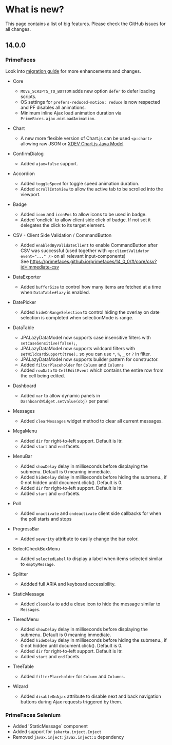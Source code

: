 # What is new?

This page contains a list of big features. Please check the GitHub issues for all changes.

## 14.0.0

### PrimeFaces

Look into [migration guide](https://primefaces.github.io/primefaces/14_0_0/#/../migrationguide/14_0_0) for more enhancements and changes.

* Core
    * `MOVE_SCRIPTS_TO_BOTTOM` adds new option `defer` to defer loading scripts.
    * OS settings for `prefers-reduced-motion: reduce` is now respected and PF disables all animations.
    * Minimum inline Ajax load animation duration via `PrimeFaces.ajax.minLoadAnimation`.

* Chart
   * A new more flexible version of Chart.js can be used `<p:chart>` allowing raw JSON or [XDEV Chart.js Java Model](https://github.com/xdev-software/chartjs-java-model)
   
* ConfirmDialog
   * Added `ajax=false` support.

* Accordion
    * Added `toggleSpeed` for toggle speed animation duration.
    * Added `scrollIntoView` to allow the active tab to be scrolled into the viewport.
    
* Badge
    * Added `icon` and `iconPos` to allow icons to be used in badge.
    * Added 'onclick` to allow client side click of badge. If not set it delegates the click to its target element.

* CSV - Client Side Validation / CommandButton
    * Added `enabledByValidateClient` to enable CommandButton after CSV was successful (used together with `<p:clientValidator event="..." />` on all relevant input-components)  
      See https://primefaces.github.io/primefaces/14_0_0/#/core/csv?id=immediate-csv

* DataExporter
    * Added `bufferSize` to control how many items are fetched at a time when `DataTable#lazy` is enabled.
    
* DatePicker
    * Added `hideOnRangeSelection` to control hiding the overlay on date selection is completed when selectionMode is range.

* DataTable
    * JPALazyDataModel now supports case insensitive filters with `setCaseSensitive(false);`,
    * JPALazyDataModel now supports wildcard filters with `setWildcardSupport(true);` so you can use `*`, `%`, `_` or `?` in filter.
    * JPALazyDataModel now supports builder pattern for constructor.
    * Added `filterPlaceholder` for `Column` and `Columns`
    * Added `rowData` to `CellEditEvent` which contains the entire row from the cell being edited.

* Dashboard
    * Added `var` to allow dynamic panels in `DashboardWidget.setValue(obj)` per panel
    
* Messages
    * Added `clearMessages` widget method to clear all current messages.
    
* MegaMenu
    * Added `dir` for right-to-left support. Default is ltr.
    * Added `start` and `end` facets.
    
* MenuBar
    * Added `showDelay` delay in milliseconds before displaying the submenu. Default is 0 meaning immediate.
    * Added `hideDelay` delay in milliseconds before hiding the submenu., if 0 not hidden until document.click(). Default is 0.
    * Added `dir` for right-to-left support. Default is ltr.
    * Added `start` and `end` facets.
   
* Poll
    * Added `onactivate` and `ondeactivate` client side callbacks for when the poll starts and stops
   
* ProgressBar
    * Added `severity` attribute to easily change the bar color.
     
* SelectCheckBoxMenu
    * Added `selectedLabel` to display a label when items selected similar to `emptyMessage`.

* Splitter
    * Addded full ARIA and keyboard accessibility.
        
* StaticMessage
    * Added `closable` to add a close icon to hide the message similar to `Messages`.

* TieredMenu
    * Added `showDelay` delay in milliseconds before displaying the submenu. Default is 0 meaning immediate.
    * Added `hideDelay` delay in milliseconds before hiding the submenu., if 0 not hidden until document.click(). Default is 0.
    * Added `dir` for right-to-left support. Default is ltr.
    * Added `start` and `end` facets.
    
* TreeTable
    * Added `filterPlaceholder` for `Column` and `Columns`.
    
* Wizard
    * Added `disableOnAjax` attribute to disable next and back navigation buttons during Ajax requests triggered by them.
  
### PrimeFaces Selenium 

* Added 'StaticMessage` component
* Added support for `jakarta.inject.Inject`
* Removed `javax.inject:javax.inject:1` dependency
